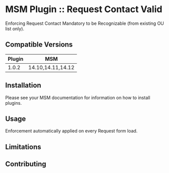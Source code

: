 
# MSM Plugin :: Request Contact Valid

Enforcing Request Contact Mandatory to be Recognizable (from existing OU list only).

## Compatible Versions

| Plugin  | MSM                    |
|---------|------------------------|
| 1.0.2   | 14.10,14.11,14.12      |

## Installation

Please see your MSM documentation for information on how to install plugins.

## Usage

Enforcement automatically applied on every Request form load.

## Limitations


## Contributing

